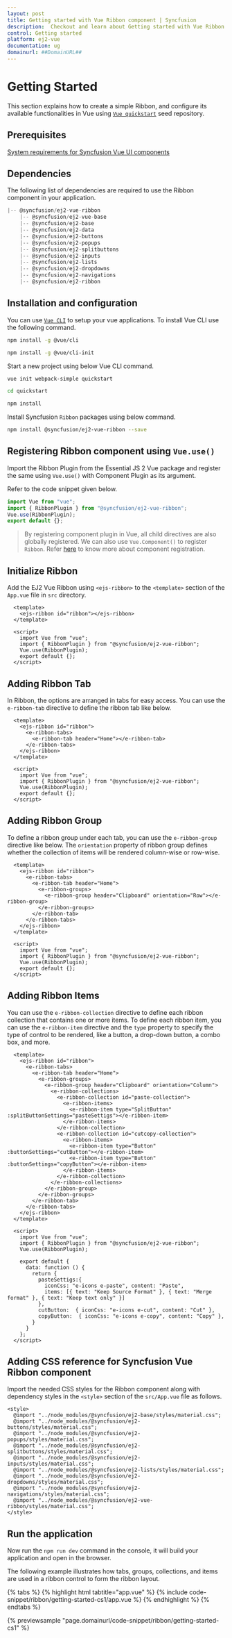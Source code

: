 ```yaml
---
layout: post
title: Getting started with Vue Ribbon component | Syncfusion
description:  Checkout and learn about Getting started with Vue Ribbon component of Syncfusion Essential JS 2 and more details.
control: Getting started 
platform: ej2-vue
documentation: ug
domainurl: ##DomainURL##
---
```


# Getting Started

This section explains how to create a simple Ribbon, and configure its available
functionalities in Vue using [`Vue quickstart`](https://github.com/vuejs/vue-cli) seed repository.

## Prerequisites

[System requirements for Syncfusion Vue UI components](https://ej2.syncfusion.com/vue/documentation/system-requirements/)

## Dependencies

The following list of dependencies are required to use the Ribbon component in your application.

```js
|-- @syncfusion/ej2-vue-ribbon
    |-- @syncfusion/ej2-vue-base
    |-- @syncfusion/ej2-base
    |-- @syncfusion/ej2-data
    |-- @syncfusion/ej2-buttons
    |-- @syncfusion/ej2-popups
    |-- @syncfusion/ej2-splitbuttons
    |-- @syncfusion/ej2-inputs
    |-- @syncfusion/ej2-lists
    |-- @syncfusion/ej2-dropdowns    
    |-- @syncfusion/ej2-navigations        
    |-- @syncfusion/ej2-ribbon
```

## Installation and configuration

You can use [`Vue CLI`](https://github.com/vuejs/vue-cli) to setup your vue applications.
To install Vue CLI use the following command.

```bash
npm install -g @vue/cli

npm install -g @vue/cli-init
```

Start a new project using below Vue CLI command.

```bash
vue init webpack-simple quickstart

cd quickstart

npm install

```

Install Syncfusion `Ribbon` packages using below command.

```bash
npm install @syncfusion/ej2-vue-ribbon --save
```

## Registering Ribbon component using `Vue.use()`

Import the Ribbon Plugin from the Essential JS 2 Vue package and register the same using `Vue.use()` with Component Plugin as its argument.

Refer to the code snippet given below.

```javascript
import Vue from "vue";
import { RibbonPlugin } from "@syncfusion/ej2-vue-ribbon";
Vue.use(RibbonPlugin);
export default {};
```

> By registering component plugin in Vue, all child directives are also globally registered.
> We can also use `Vue.Component()` to register `Ribbon`.
> Refer [here](https://ej2.syncfusion.com/vue/documentation/getting-started/tutorial#register-the-syncfusion-vue-component) to know more about component registration.

## Initialize Ribbon

Add the EJ2 Vue Ribbon using `<ejs-ribbon>` to the `<template>` section of the `App.vue` file in `src` directory.

```
  <template>
    <ejs-ribbon id="ribbon"></ejs-ribbon>
  </template>

  <script>
    import Vue from "vue";
    import { RibbonPlugin } from "@syncfusion/ej2-vue-ribbon";
    Vue.use(RibbonPlugin);
    export default {};
  </script>

```

## Adding Ribbon Tab

In Ribbon, the options are arranged in tabs for easy access. You can use the `e-ribbon-tab` directive to define the ribbon tab like below.

```
  <template>
    <ejs-ribbon id="ribbon">
      <e-ribbon-tabs>
        <e-ribbon-tab header="Home"></e-ribbon-tab>
      </e-ribbon-tabs>
    </ejs-ribbon>
  </template>

  <script>
    import Vue from "vue";
    import { RibbonPlugin } from "@syncfusion/ej2-vue-ribbon";
    Vue.use(RibbonPlugin);
    export default {};
  </script>

```

## Adding Ribbon Group

To define a ribbon group under each tab, you can use the `e-ribbon-group` directive like below. The `orientation` property of ribbon group defines whether the collection of items will be rendered column-wise or row-wise.

```
  <template>
    <ejs-ribbon id="ribbon">
      <e-ribbon-tabs>
        <e-ribbon-tab header="Home">
          <e-ribbon-groups>
            <e-ribbon-group header="Clipboard" orientation="Row"></e-ribbon-group>
          </e-ribbon-groups>
        </e-ribbon-tab>
      </e-ribbon-tabs>
    </ejs-ribbon>
  </template>

  <script>
    import Vue from "vue";
    import { RibbonPlugin } from "@syncfusion/ej2-vue-ribbon";
    Vue.use(RibbonPlugin);
    export default {};
  </script>

```

## Adding Ribbon Items

You can use the `e-ribbon-collection` directive to define each ribbon collection that contains one or more items. To define each ribbon item, you can use the `e-ribbon-item` directive and the `type` property to specify the type of control to be rendered, like a button, a drop-down button, a combo box, and more.

```
  <template>
    <ejs-ribbon id="ribbon">
      <e-ribbon-tabs>
        <e-ribbon-tab header="Home">
          <e-ribbon-groups>
            <e-ribbon-group header="Clipboard" orientation="Column">
              <e-ribbon-collections>
                <e-ribbon-collection id="paste-collection">
                  <e-ribbon-items>
                    <e-ribbon-item type="SplitButton" :splitButtonSettings="pasteSettigs"></e-ribbon-item>
                  </e-ribbon-items>
                </e-ribbon-collection>
                <e-ribbon-collection id="cutcopy-collection">
                  <e-ribbon-items>
                    <e-ribbon-item type="Button" :buttonSettings="cutButton"></e-ribbon-item>
                    <e-ribbon-item type="Button" :buttonSettings="copyButton"></e-ribbon-item>
                  </e-ribbon-items>
                </e-ribbon-collection>
              </e-ribbon-collections>
            </e-ribbon-group>
          </e-ribbon-groups>
        </e-ribbon-tab>
      </e-ribbon-tabs>
    </ejs-ribbon>
  </template>

  <script>
    import Vue from "vue";
    import { RibbonPlugin } from "@syncfusion/ej2-vue-ribbon";
    Vue.use(RibbonPlugin);

    export default {
      data: function () {
        return {
          pasteSettigs:{ 
            iconCss: "e-icons e-paste", content: "Paste",
            items: [{ text: "Keep Source Format" }, { text: "Merge format" }, { text: "Keep text only" }]
          },
          cutButton:  { iconCss: "e-icons e-cut", content: "Cut" },
          copyButton:  { iconCss: "e-icons e-copy", content: "Copy" },
        }
      }
    };
  </script>

```

## Adding CSS reference for Syncfusion Vue Ribbon component

Import the needed CSS styles for the Ribbon component along with dependency styles in the `<style>` section of the `src/App.vue` file as follows.

```
<style>
  @import "../node_modules/@syncfusion/ej2-base/styles/material.css";
  @import "../node_modules/@syncfusion/ej2-buttons/styles/material.css";  
  @import "../node_modules/@syncfusion/ej2-popups/styles/material.css";
  @import "../node_modules/@syncfusion/ej2-splitbuttons/styles/material.css";
  @import "../node_modules/@syncfusion/ej2-inputs/styles/material.css";
  @import "../node_modules/@syncfusion/ej2-lists/styles/material.css";
  @import "../node_modules/@syncfusion/ej2-dropdowns/styles/material.css";
  @import "../node_modules/@syncfusion/ej2-navigations/styles/material.css";
  @import "../node_modules/@syncfusion/ej2-vue-ribbon/styles/material.css";
</style>

```

## Run the application

Now run the `npm run dev` command in the console, it will build your application and open in the browser.

The following example illustrates how tabs, groups, collections, and items are used in a ribbon control to form the ribbon layout.

{% tabs %}
{% highlight html tabtitle="app.vue" %}
{% include code-snippet/ribbon/getting-started-cs1/app.vue %}
{% endhighlight %}
{% endtabs %}
        
{% previewsample "page.domainurl/code-snippet/ribbon/getting-started-cs1" %}
